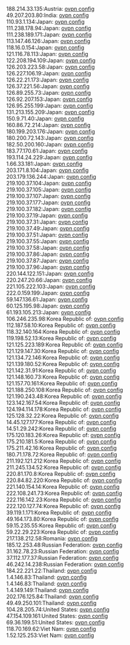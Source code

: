 188.214.33.135:Austria: [ovpn config](vpn/188_214_33_135.ovpn)  
49.207.203.80:India: [ovpn config](vpn/49_207_203_80.ovpn)  
110.93.1.134:Japan: [ovpn config](vpn/110_93_1_134.ovpn)  
111.238.178.94:Japan: [ovpn config](vpn/111_238_178_94.ovpn)  
111.238.189.171:Japan: [ovpn config](vpn/111_238_189_171.ovpn)  
113.147.46.126:Japan: [ovpn config](vpn/113_147_46_126.ovpn)  
118.16.0.154:Japan: [ovpn config](vpn/118_16_0_154.ovpn)  
121.116.78.113:Japan: [ovpn config](vpn/121_116_78_113.ovpn)  
122.208.194.109:Japan: [ovpn config](vpn/122_208_194_109.ovpn)  
126.203.223.58:Japan: [ovpn config](vpn/126_203_223_58.ovpn)  
126.227.106.19:Japan: [ovpn config](vpn/126_227_106_19.ovpn)  
126.22.21.173:Japan: [ovpn config](vpn/126_22_21_173.ovpn)  
126.37.221.56:Japan: [ovpn config](vpn/126_37_221_56.ovpn)  
126.89.255.73:Japan: [ovpn config](vpn/126_89_255_73.ovpn)  
126.92.207.153:Japan: [ovpn config](vpn/126_92_207_153.ovpn)  
126.95.255.199:Japan: [ovpn config](vpn/126_95_255_199.ovpn)  
131.213.155.209:Japan: [ovpn config](vpn/131_213_155_209.ovpn)  
150.9.71.40:Japan: [ovpn config](vpn/150_9_71_40.ovpn)  
160.86.72.214:Japan: [ovpn config](vpn/160_86_72_214.ovpn)  
180.199.203.176:Japan: [ovpn config](vpn/180_199_203_176.ovpn)  
180.200.72.143:Japan: [ovpn config](vpn/180_200_72_143.ovpn)  
182.50.200.160:Japan: [ovpn config](vpn/182_50_200_160.ovpn)  
183.77.170.61:Japan: [ovpn config](vpn/183_77_170_61.ovpn)  
193.114.24.229:Japan: [ovpn config](vpn/193_114_24_229.ovpn)  
1.66.33.181:Japan: [ovpn config](vpn/1_66_33_181.ovpn)  
203.171.8.104:Japan: [ovpn config](vpn/203_171_8_104.ovpn)  
203.179.136.244:Japan: [ovpn config](vpn/203_179_136_244.ovpn)  
219.100.37.104:Japan: [ovpn config](vpn/219_100_37_104.ovpn)  
219.100.37.105:Japan: [ovpn config](vpn/219_100_37_105.ovpn)  
219.100.37.107:Japan: [ovpn config](vpn/219_100_37_107.ovpn)  
219.100.37.177:Japan: [ovpn config](vpn/219_100_37_177.ovpn)  
219.100.37.182:Japan: [ovpn config](vpn/219_100_37_182.ovpn)  
219.100.37.19:Japan: [ovpn config](vpn/219_100_37_19.ovpn)  
219.100.37.31:Japan: [ovpn config](vpn/219_100_37_31.ovpn)  
219.100.37.49:Japan: [ovpn config](vpn/219_100_37_49.ovpn)  
219.100.37.51:Japan: [ovpn config](vpn/219_100_37_51.ovpn)  
219.100.37.55:Japan: [ovpn config](vpn/219_100_37_55.ovpn)  
219.100.37.58:Japan: [ovpn config](vpn/219_100_37_58.ovpn)  
219.100.37.86:Japan: [ovpn config](vpn/219_100_37_86.ovpn)  
219.100.37.87:Japan: [ovpn config](vpn/219_100_37_87.ovpn)  
219.100.37.96:Japan: [ovpn config](vpn/219_100_37_96.ovpn)  
220.144.122.151:Japan: [ovpn config](vpn/220_144_122_151.ovpn)  
220.247.20.66:Japan: [ovpn config](vpn/220_247_20_66.ovpn)  
221.105.222.103:Japan: [ovpn config](vpn/221_105_222_103.ovpn)  
222.0.159.199:Japan: [ovpn config](vpn/222_0_159_199.ovpn)  
59.147.136.61:Japan: [ovpn config](vpn/59_147_136_61.ovpn)  
60.125.195.98:Japan: [ovpn config](vpn/60_125_195_98.ovpn)  
61.193.105.213:Japan: [ovpn config](vpn/61_193_105_213.ovpn)  
106.246.235.98:Korea Republic of: [ovpn config](vpn/106_246_235_98.ovpn)  
112.187.58.10:Korea Republic of: [ovpn config](vpn/112_187_58_10.ovpn)  
118.32.140.164:Korea Republic of: [ovpn config](vpn/118_32_140_164.ovpn)  
119.198.52.13:Korea Republic of: [ovpn config](vpn/119_198_52_13.ovpn)  
121.125.223.189:Korea Republic of: [ovpn config](vpn/121_125_223_189.ovpn)  
121.129.147.30:Korea Republic of: [ovpn config](vpn/121_129_147_30.ovpn)  
121.134.72.146:Korea Republic of: [ovpn config](vpn/121_134_72_146.ovpn)  
121.139.180.52:Korea Republic of: [ovpn config](vpn/121_139_180_52.ovpn)  
121.142.31.91:Korea Republic of: [ovpn config](vpn/121_142_31_91.ovpn)  
121.148.160.73:Korea Republic of: [ovpn config](vpn/121_148_160_73.ovpn)  
121.157.70.161:Korea Republic of: [ovpn config](vpn/121_157_70_161.ovpn)  
121.188.250.108:Korea Republic of: [ovpn config](vpn/121_188_250_108.ovpn)  
121.190.243.48:Korea Republic of: [ovpn config](vpn/121_190_243_48.ovpn)  
123.142.167.54:Korea Republic of: [ovpn config](vpn/123_142_167_54.ovpn)  
124.194.114.178:Korea Republic of: [ovpn config](vpn/124_194_114_178.ovpn)  
125.128.32.22:Korea Republic of: [ovpn config](vpn/125_128_32_22.ovpn)  
14.45.127.177:Korea Republic of: [ovpn config](vpn/14_45_127_177.ovpn)  
14.51.29.242:Korea Republic of: [ovpn config](vpn/14_51_29_242.ovpn)  
175.120.183.26:Korea Republic of: [ovpn config](vpn/175_120_183_26.ovpn)  
175.210.181.5:Korea Republic of: [ovpn config](vpn/175_210_181_5.ovpn)  
175.211.42.16:Korea Republic of: [ovpn config](vpn/175_211_42_16.ovpn)  
180.71.178.72:Korea Republic of: [ovpn config](vpn/180_71_178_72.ovpn)  
211.192.121.212:Korea Republic of: [ovpn config](vpn/211_192_121_212.ovpn)  
211.245.134.52:Korea Republic of: [ovpn config](vpn/211_245_134_52.ovpn)  
220.81.170.8:Korea Republic of: [ovpn config](vpn/220_81_170_8.ovpn)  
220.84.82.220:Korea Republic of: [ovpn config](vpn/220_84_82_220.ovpn)  
221.140.154.14:Korea Republic of: [ovpn config](vpn/221_140_154_14.ovpn)  
222.108.241.73:Korea Republic of: [ovpn config](vpn/222_108_241_73.ovpn)  
222.116.142.23:Korea Republic of: [ovpn config](vpn/222_116_142_23.ovpn)  
222.120.127.74:Korea Republic of: [ovpn config](vpn/222_120_127_74.ovpn)  
39.119.1.171:Korea Republic of: [ovpn config](vpn/39_119_1_171.ovpn)  
49.164.173.80:Korea Republic of: [ovpn config](vpn/49_164_173_80.ovpn)  
59.15.235.55:Korea Republic of: [ovpn config](vpn/59_15_235_55.ovpn)  
59.22.29.223:Korea Republic of: [ovpn config](vpn/59_22_29_223.ovpn)  
217.138.212.58:Romania: [ovpn config](vpn/217_138_212_58.ovpn)  
185.12.253.48:Russian Federation: [ovpn config](vpn/185_12_253_48.ovpn)  
31.162.78.23:Russian Federation: [ovpn config](vpn/31_162_78_23.ovpn)  
37.112.177.37:Russian Federation: [ovpn config](vpn/37_112_177_37.ovpn)  
46.242.14.238:Russian Federation: [ovpn config](vpn/46_242_14_238.ovpn)  
184.22.221.22:Thailand: [ovpn config](vpn/184_22_221_22.ovpn)  
1.4.146.83:Thailand: [ovpn config](vpn/1_4_146_83.ovpn)  
1.4.146.83:Thailand: [ovpn config](vpn/1_4_146_83.ovpn)  
1.4.149.149:Thailand: [ovpn config](vpn/1_4_149_149.ovpn)  
202.176.125.84:Thailand: [ovpn config](vpn/202_176_125_84.ovpn)  
49.49.250.101:Thailand: [ovpn config](vpn/49_49_250_101.ovpn)  
104.28.205.74:United States: [ovpn config](vpn/104_28_205_74.ovpn)  
47.154.109.161:United States: [ovpn config](vpn/47_154_109_161.ovpn)  
69.36.199.51:United States: [ovpn config](vpn/69_36_199_51.ovpn)  
118.70.169.62:Viet Nam: [ovpn config](vpn/118_70_169_62.ovpn)  
1.52.125.253:Viet Nam: [ovpn config](vpn/1_52_125_253.ovpn)  
